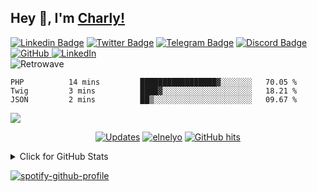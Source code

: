 ## Hey 👋, I'm [Charly!](https://github.com/ElNelyo/)

[![Linkedin Badge](https://img.shields.io/badge/-LinkedIn-0e76a8?style=flat-square&logo=Linkedin&logoColor=white)](https://linkedin.com/in/charlystern)
[![Twitter Badge](https://img.shields.io/badge/-Twitter-00acee?style=flat-square&logo=Twitter&logoColor=white)](https://twitter.com/ElNelyo)
[![Telegram Badge](https://img.shields.io/badge/-Telegram-0088cc?style=flat-square&logo=Telegram&logoColor=white)](https://t.me/nelyocry)
[![Discord Badge](https://img.shields.io/badge/-Nelyo6670-7289DA?style=flat-square&logo=Discord&logoColor=white)](https://discords.com/bio/p/nelyo)
<a href="https://github.com/elnelyo" target="_blank"><img alt="GitHub" src="https://img.shields.io/badge/-@elnelyo-181717?style=flat-square&logo=GitHub&logoColor=white">
<a href="https://www.linkedin.com/in/charlystern" target="_blank"><img alt="LinkedIn" src="https://img.shields.io/badge/-LinkedIn-0077B5?style=flat-square&logo=Linkedin&logoColor=white"></a>    
![Retrowave](./whale.gif)





<!--START_SECTION:waka-->
```text
PHP          14 mins         █████████████████▓░░░░░░░   70.05 % 
Twig         3 mins          ████▓░░░░░░░░░░░░░░░░░░░░   18.21 % 
JSON         2 mins          ██▒░░░░░░░░░░░░░░░░░░░░░░   09.67 % 
```
<!--END_SECTION:waka-->

[![](https://gitwar.herokuapp.com/badge?username=ElNelyo&label=Gitwar%20Profile%20Score&style=for-the-badge&color=0088cc)](https://gitwar.herokuapp.com/)
<p align="center">
    <a href="https://github.com/elnelyo?tab=followers" target="_blank"><img alt="Updates" src="https://img.shields.io/badge/--000000?style=flat-square&logo=RSS&logoColor=white"></a>
    <a href="https://github.com/elnelyo" target="_blank"><img alt="elnelyo" src="https://badges.pufler.dev/visits/elnelyo/elnelyo?logo=GitHub&label=visits&color=success&logoColor=white&style=flat-square"/></a>
    <!--<a href="https://github.com/alwinw" target="_blank"><img alt="profile hits" src="https://img.shields.io/jsdelivr/gh/hw/alwinw/alwinw?label=hits&style=flat-square"></a>-->
    <a href="https://github.com/elnelyo/profile" target="_blank"><img alt="GitHub hits" src="https://img.shields.io/github/last-commit/elnelyo/elnelyo?label=profile%20updated&style=flat-square"></a>

</p>
<details>
  
<summary>Click for GitHub Stats</summary>
<p align="center">
    <img alt = "GitHub Stats" src="https://github-readme-stats.vercel.app/api?username=elnelyo&show_icons=true&hide=issues&icon_color=000000&hide_border=true&title_color=f314ff&text_color=555">
    <br>
    <img alt = "Top Language" src="https://github-readme-stats.vercel.app/api/top-langs/?username=elnelyo&hide=html,css&hide_border=true&title_color=f314ff&text_color=555"
</p>

</details>

  [![spotify-github-profile](https://spotify-github-profile.vercel.app/api/view?uid=1117231267&cover_image=true&theme=default)](https://github.com/kittinan/spotify-github-profile)
  
